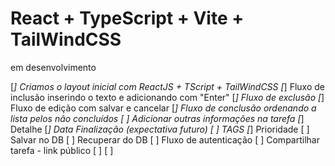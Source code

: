 # React + TypeScript + Vite + TailWindCSS

em desenvolvimento

[*] Criamos o layout inicial com ReactJS + TScript + TailWindCSS
[*] Fluxo de inclusão inserindo o texto e adicionando com "Enter"
[*] Fluxo de exclusão
[*] Fluxo de edição com salvar e cancelar
[*] Fluxo de conclusão ordenando a lista pelos não concluídos
[ ] Adicionar outras informações na tarefa
    [*] Detalhe
    [*] Data Finalização (expectativa futuro)
    [ ] TAGS
    [*] Prioridade
[ ] Salvar no DB
[ ] Recuperar do DB
[ ] Fluxo de autenticação
[ ] Compartilhar tarefa - link público
[ ] 
[ ] 
